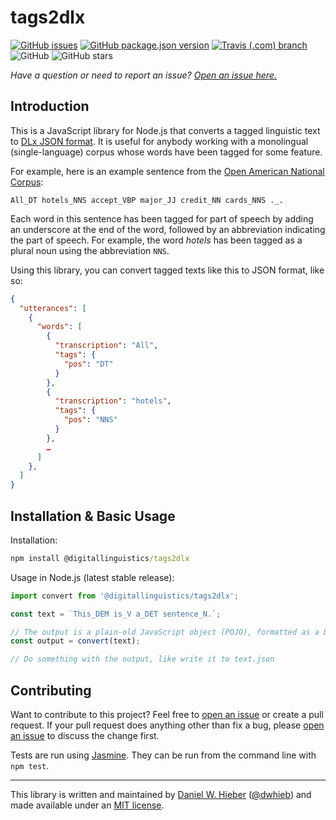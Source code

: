 # tags2dlx

[![GitHub issues](https://img.shields.io/github/issues/digitallinguistics/tags2dlx)][issues]
[![GitHub package.json version](https://img.shields.io/github/package-json/v/digitallinguistics/tags2dlx)][releases]
[![Travis (.com) branch](https://img.shields.io/travis/com/digitallinguistics/tags2dlx/master)][Travis]
![GitHub](https://img.shields.io/github/license/digitallinguistics/tags2dlx)
![GitHub stars](https://img.shields.io/github/stars/digitallinguistics/tags2dlx?style=social)

_Have a question or need to report an issue? [Open an issue here.][issues]_

## Introduction

This is a JavaScript library for Node.js that converts a tagged linguistic text to [DLx JSON format][Daffodil]. It is useful for anybody working with a monolingual (single-language) corpus whose words have been tagged for some feature.

For example, here is an example sentence from the [Open American National Corpus][OANC]:

```text
All_DT hotels_NNS accept_VBP major_JJ credit_NN cards_NNS ._.
```

Each word in this sentence has been tagged for part of speech by adding an underscore at the end of the word, followed by an abbreviation indicating the part of speech. For example, the word _hotels_ has been tagged as a plural noun using the abbreviation `NNS`.

Using this library, you can convert tagged texts like this to JSON format, like so:

```json
{
  "utterances": [
    {
      "words": [
        {
          "transcription": "All",
          "tags": {
            "pos": "DT"
          }
        },
        {
          "transcription": "hotels",
          "tags": {
            "pos": "NNS"
          }
        },
        …
      ]
    },
  ]
}
```

<!-- The format of the resulting JSON can be adjusted by passing options to the `tags2dlx` converter. See the [Options section](#options) below. -->

## Installation & Basic Usage

Installation:

```cmd
npm install @digitallinguistics/tags2dlx
```

Usage in Node.js (latest stable release):

```js
import convert from '@digitallinguistics/tags2dlx';

const text = `This_DEM is_V a_DET sentence_N.`;

// The output is a plain-old JavaScript object (POJO), formatted as a DLx Text object
const output = convert(text);

// Do something with the output, like write it to text.json
```

## Contributing

Want to contribute to this project? Feel free to [open an issue][issues] or create a pull request. If your pull request does anything other than fix a bug, please [open an issue][issues] to discuss the change first.

Tests are run using [Jasmine][Jasmine]. They can be run from the command line with `npm test`.

<hr>

This library is written and maintained by [Daniel W. Hieber][me] ([@dwhieb][profile]) and made available under an [MIT license][license].

[Daffodil]: https://format.digitallinguistics.io
[issues]:   https://github.com/digitallinguistics/tags2dlx/issues
[Jasmine]:  https://jasmine.github.io/
[license]:  https://github.com/digitallinguistics/tags2dlx/blob/master/LICENSE.md
[me]:       https://danielhieber.com
[OANC]:     http://www.anc.org/
[profile]:  https://github.com/dwhieb
[releases]: https://github.com/digitallinguistics/tags2dlx/releases
[Travis]:   https://travis-ci.com/digitallinguistics/tags2dlx/branches
